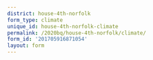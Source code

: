 ```yaml
---
district: house-4th-norfolk
form_type: climate
unique_id: house-4th-norfolk-climate
permalink: /2020bq/house-4th-norfolk/climate/
form_id: '201705916871054'
layout: form
---
```

